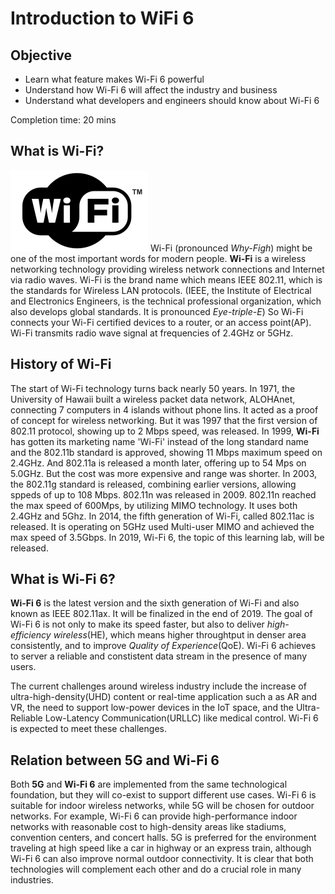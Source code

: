 # Introduction to WiFi 6
## Objective
- Learn what feature makes Wi-Fi 6 powerful
- Understand how Wi-Fi 6 will affect the industry and business
- Understand what developers and engineers should know about Wi-Fi 6

Completion time: 20 mins

## What is Wi-Fi?
![Logo](assets/images/1-1-wifi-logo.png) 
Wi-Fi (pronounced *Why-Figh*) might be one of the most important words for modern people. **Wi-Fi** is a wireless networking technology providing wireless network connections and Internet via radio waves. Wi-Fi is the brand name which means IEEE 802.11, which is the standards for Wireless LAN protocols. (IEEE, the Institute of Electrical and Electronics Engineers, is the technical professional organization, which also develops global standards. It is pronounced *Eye-triple-E*) 
So Wi-Fi connects your Wi-Fi certified devices to a router, or an access point(AP). Wi-Fi transmits radio wave signal at frequencies of 2.4GHz or 5GHz.

## History of Wi-Fi
The start of Wi-Fi technology turns back nearly 50 years. In 1971, the University of Hawaii built a wireless packet data network, ALOHAnet, connecting 7 computers in 4 islands without phone lins. It acted as a proof of concept for wireless networking. But it was 1997 that the first version of 802.11 protocol, showing up to 2 Mbps speed, was released. In 1999, **Wi-Fi** has gotten its marketing name 'Wi-Fi' instead of the long standard name and the 802.11b standard is approved, showing 11 Mbps maximum speed on 2.4GHz. And 802.11a is released a month later, offering up to 54 Mps on 5.0GHz. But the cost was more expensive and range was shorter. In 2003, the 802.11g standard is released, combining earlier versions, allowing sppeds of up to 108 Mbps.
802.11n was released in 2009. 802.11n reached the max speed of 600Mps, by utilizing MIMO technology. It uses both 2.4GHz and 5Ghz. In 2014, the fifth generation of Wi-Fi, called 802.11ac is released. It is operating on 5GHz  used Multi-user MIMO and achieved the max speed of 3.5Gbps. In 2019, Wi-Fi 6, the topic of this learning lab, will be released.

## What is Wi-Fi 6?
**Wi-Fi 6** is the latest version and the sixth generation of Wi-Fi and also known as IEEE 802.11ax. It will be finalized in the end of 2019. The goal of Wi-Fi 6 is not only to make its speed faster, but also to deliver *high-efficiency wireless*(HE), which means higher throughtput in denser area consistently, and to improve *Quality of Experience*(QoE). Wi-Fi 6 achieves to server a reliable and constistent data stream in the presence of many users. 

The current challenges around wireless industry include the increase of ultra-high-density(UHD) content or real-time application such a as AR and VR, the need to support low-power devices in the IoT space, and the Ultra-Reliable Low-Latency Communication(URLLC) like medical control. Wi-Fi 6 is expected to meet these challenges.

## Relation between 5G and Wi-Fi 6
Both **5G** and **Wi-Fi 6** are implemented from the same technological foundation, but they will co-exist to support different use cases. Wi-Fi 6 is suitable for indoor wireless networks, while 5G will be chosen for outdoor networks. For example, Wi-Fi 6 can provide high-performance indoor networks with reasonable cost to high-density areas like stadiums, convention centers, and concert halls. 5G is preferred for the environment traveling at high speed like a car in highway or an express train, although Wi-Fi 6 can also improve normal outdoor connectivity. It is clear that both technologies will complement each other and do a crucial role in many industries.